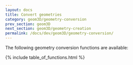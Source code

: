 ```yaml
---
layout: docs
title: Convert geometries
category: geom3D/geometry-conversion
prev_section: geom3D
next_section: geom3D/geometry-creation
permalink: /docs/dev/geom3D/geometry-conversion/
---
```


The following geometry conversion functions are available:

{% include table_of_functions.html %}
